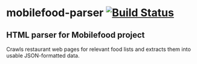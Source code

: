 # mobilefood-parser [![Build Status](https://travis-ci.org/aatkin/mobileparser.png)](https://travis-ci.org/aatkin/mobileparser) #

## HTML parser for Mobilefood project ##

Crawls restaurant web pages for relevant food lists and extracts them into usable JSON-formatted data.